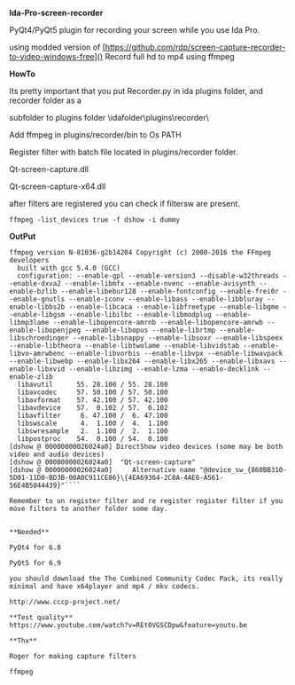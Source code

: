 **Ida-Pro-screen-recorder**

PyQt4/PyQt5 plugin for recording your screen while you use Ida Pro.

using modded version of [https://github.com/rdp/screen-capture-recorder-to-video-windows-free]()
Record full hd to mp4 using ffmpeg


**HowTo**

Its pretty important that you put Recorder.py in ida plugins folder, and recorder folder as a

subfolder to plugins folder \idafolder\plugins\recorder\

Add ffmpeg in  plugins/recorder/bin to Os PATH

Register filter with batch file located in plugins/recorder folder.

Qt-screen-capture.dll

Qt-screen-capture-x64.dll


after filters are registered you can check if filtersw are present.

`ffmpeg -list_devices true -f dshow -i dummy`

**OutPut**

```C:\Users\Storm Shadow>ffmpeg -list_devices true -f dshow -i dummy
ffmpeg version N-81036-g2b14204 Copyright (c) 2000-2016 the FFmpeg developers
  built with gcc 5.4.0 (GCC)
  configuration: --enable-gpl --enable-version3 --disable-w32threads --enable-dxva2 --enable-libmfx --enable-nvenc --enable-avisynth --enable-bzlib --enable-libebur128 --enable-fontconfig --enable-frei0r --enable-gnutls --enable-iconv --enable-libass --enable-libbluray --enable-libbs2b --enable-libcaca --enable-libfreetype --enable-libgme --enable-libgsm --enable-libilbc --enable-libmodplug --enable-libmp3lame --enable-libopencore-amrnb --enable-libopencore-amrwb --enable-libopenjpeg --enable-libopus --enable-librtmp --enable-libschroedinger --enable-libsnappy --enable-libsoxr --enable-libspeex --enable-libtheora --enable-libtwolame --enable-libvidstab --enable-libvo-amrwbenc --enable-libvorbis --enable-libvpx --enable-libwavpack --enable-libwebp --enable-libx264 --enable-libx265 --enable-libxavs --enable-libxvid --enable-libzimg --enable-lzma --enable-decklink --enable-zlib
  libavutil      55. 28.100 / 55. 28.100
  libavcodec     57. 50.100 / 57. 50.100
  libavformat    57. 42.100 / 57. 42.100
  libavdevice    57.  0.102 / 57.  0.102
  libavfilter     6. 47.100 /  6. 47.100
  libswscale      4.  1.100 /  4.  1.100
  libswresample   2.  1.100 /  2.  1.100
  libpostproc    54.  0.100 / 54.  0.100
[dshow @ 00000000026024a0] DirectShow video devices (some may be both video and audio devices)
[dshow @ 00000000026024a0]  "Qt-screen-capture"
[dshow @ 00000000026024a0]     Alternative name "@device_sw_{860BB310-5D01-11D0-BD3B-00A0C911CE86}\{4EA69364-2C8A-4AE6-A561-56E4B5044439}"````

Remember to un register filter and re register register filter if you move filters to another folder some day.


**Needed**

PyQt4 for 6.8

PyQt5 for 6.9

you should download the The Combined Community Codec Pack, its really minimal and have x64player and mp4 / mkv codecs.

http://www.cccp-project.net/

**Test quality**
https://www.youtube.com/watch?v=REt0VGSCDpw&feature=youtu.be

**Thx**

Roger for making capture filters

ffmpeg
